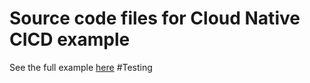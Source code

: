 # Source code files for Cloud Native CICD example
See the full example [here](https://github.com/csantanapr/tutorial-tekton-argocd-pipeline)
#Testing
